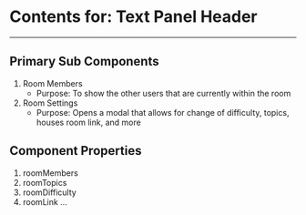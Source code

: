 # Contents for: Text Panel Header
---

## Primary Sub Components

1. Room Members
    - Purpose: To show the other users that are currently within the room
2. Room Settings
    - Purpose: Opens a modal that allows for change of difficulty, topics, houses room link, and more

## Component Properties

1. roomMembers
2. roomTopics
3. roomDifficulty
4. roomLink
...